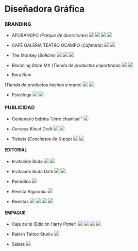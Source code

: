 # Diseñadora Gráfica
### BRANDING

- APOBANGPO
(_Parque de diversiones_)
  ![](assest/logoparque.png)
  ![](assest/LOGOPARQUE.png)
  ![](assest/MOCKUPPARK.jpg)
  ![](assest/MockupparqueLETRERO.png)

 - CAFÉ GALERÍA TEATRO OCAMPO
(_Cafeteria_)
  ![](assest/logoCAFEjpg)
  ![](assest/cafémockup.png)

- The Monkey
(_Boliche_)
  ![](assest/LOGOmonkey.jpg)
  ![](assest/MONKEYMOCKUPletrero.png)
  ![](assest/MONKEYvasosMOCKUP.jpg)

- Blooming Store MX
(_Tienda de productos importados_)
  ![](assest/blooming.jpg)
  ![](assest/bloomingMockup.png)
  ![]()

- Bora Bam
  
(_Tienda de productos hechos a mano_)
  ![](assest/borabam.png)
  ![](assest/BORABAM.png)
  ![]()

- Psicóloga
  ![](assest/LOGOPSIC.png)
  ![](assest/IN.jpg)

### PUBLICIDAD
- Centenario bebida "Jinro chamisul"
  ![](assest/soju.jpg)

- Cerveza Kloud Draft
  ![](assest/kloud.jpg)
  ![](assest/kloud1.jpg)

- Tickets
(_Conciertos de K-pop_)
  ![](assest/ticketskpop(1).jpg)
  ![](assest/ticketskpop(2).jpg)

#### EDITORIAL
- Invitación Boda
  ![](assest/invitacion.png)
  ![](assest/invitationblanca.png)

- Invitación Boda Dark
  ![](assest/invCUERVO(1).jpg)
  ![](assest/invCUERVO(2).jpg)

- Periódico
  ![](assest/periodico.jpg)
  
- Revista Algarabía
  ![](assest/algarabia.jpg)
  
- Revistas
  ![](assest/REVISTA(3).jpg)
  ![](assest/REVISTA(1).jpg)
  ![](assest/REVISTA(2).jpg)
  ![](assest/REVISTAINT.jpg)
  
#### EMPAQUE
- Caja de té
(Edición Harry Potter)
  ![](assest/CAJATE(1).jpg)
  ![](assest/CAJATE(2).jpg)
  ![](assest/CAJATE(3).jpg)
  ![](assest/CAJATE(4).jpg)
  
- Rakish Tattoo Studio
  ![](assest/rakish.jpg)

- Salsas
 ![](assest/SALSAS.jpg)


  ![]()
  ![]()
  ![]()
  ![]()
  ![]()


